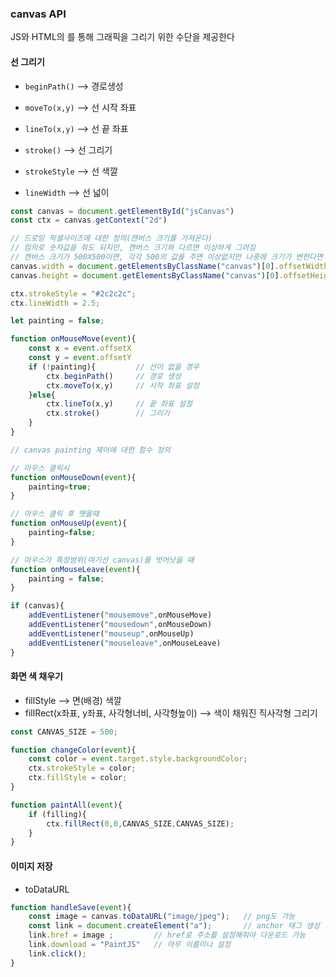 ### canvas API

JS와 HTML의 <canvas>를 통해 그래픽을 그리기 위한 수단을 제공한다



#### 선 그리기

- `beginPath()` --> 경로생성

- `moveTo(x,y)` --> 선 시작 좌표

- `lineTo(x,y)` --> 선 끝 좌표

- `stroke()` --> 선 그리기
- `strokeStyle` --> 선 색깔
- `lineWidth` --> 선 넓이



```javascript
const canvas = document.getElementById("jsCanvas")
const ctx = canvas.getContext("2d")

// 드로잉 픽셀사이즈에 대한 정의(캔버스 크기를 가져온다)
// 임의로 숫자값을 줘도 되지만, 캔버스 크기와 다르면 이상하게 그려짐
// 캔버스 크기가 500X500이면, 각각 500의 값을 주면 이상없지만 나중에 크기가 변한다면 오류가 생김, 아래처럼 크기자체를 가져오면 동적인 변화에도 오류없이 처리 가능
canvas.width = document.getElementsByClassName("canvas")[0].offsetWidth;
canvas.height = document.getElementsByClassName("canvas")[0].offsetHeight;

ctx.strokeStyle = "#2c2c2c";
ctx.lineWidth = 2.5;

let painting = false;

function onMouseMove(event){
    const x = event.offsetX
    const y = event.offsetY
    if (!painting){			// 선이 없을 경우
        ctx.beginPath() 	// 경로 생성
        ctx.moveTo(x,y)		// 시작 좌표 설정
    }else{					
        ctx.lineTo(x,y)		// 끝 좌표 설정
        ctx.stroke()		// 그리기
    }   
}

// canvas painting 제어에 대한 함수 정의

// 마우스 클릭시
function onMouseDown(event){
    painting=true;
}

// 마우스 클릭 후 뗏을때
function onMouseUp(event){
    painting=false;
}

// 마우스가 특정범위(여기선 canvas)를 벗어낫을 때
function onMouseLeave(event){
    painting = false;
}

if (canvas){
    addEventListener("mousemove",onMouseMove)
    addEventListener("mousedown",onMouseDown)
    addEventListener("mouseup",onMouseUp)
    addEventListener("mouseleave",onMouseLeave)
}
```



#### 화면 색 채우기

- fillStyle --> 면(배경) 색깔
- fillRect(x좌표, y좌표, 사각형너비, 사각형높이) --> 색이 채워진 직사각형 그리기

```javascript
const CANVAS_SIZE = 500;

function changeColor(event){
    const color = event.target.style.backgroundColor;
    ctx.strokeStyle = color;
    ctx.fillStyle = color;
}

function paintAll(event){
    if (filling){
        ctx.fillRect(0,0,CANVAS_SIZE,CANVAS_SIZE);
    }
}
```



#### 이미지 저장

- toDataURL

```javascript
function handleSave(event){
    const image = canvas.toDataURL("image/jpeg"); 	// png도 가능
    const link = document.createElement("a");		// anchor 태그 생성
    link.href = image ; 		// href로 주소를 설정해줘야 다운로드 가능
    link.download = "PaintJS" 	// 아무 이름이나 설정
    link.click();
}
```

